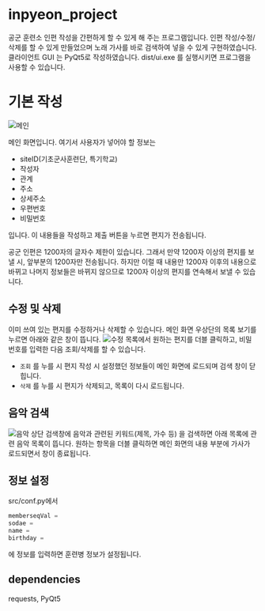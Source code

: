 # inpyeon_project

공군 훈련소 인편 작성을 간편하게 할 수 있게 해 주는 프로그램입니다. 인편 작성/수정/삭제를 할 수 있게 만들었으며 노래 가사를 바로 검색하여 넣을 수 있게 구현하였습니다. 클라이언트 GUI 는 PyQt5로 작성하였습니다. dist/ui.exe 를 실행시키면 프로그램을 사용할 수 있습니다.

# 기본 작성 
![메인](./pic/main.png)

메인 화면입니다. 여기서 사용자가 넣어야 할 정보는

* siteID(기초군사훈련단, 특기학교)
* 작성자
* 관계
* 주소
* 상세주소
* 우편번호
* 비밀번호

입니다. 이 내용들을 작성하고 제출 버튼을 누르면 편지가 전송됩니다. <br>

공군 인편은 1200자의 글자수 제한이 있습니다. 그래서 만약 1200자 이상의 편지를 보낼 시, 앞부분의 1200자만 전송됩니다. 하지만 이럴 때 내용만 1200자 이후의 내용으로 바뀌고 나머지 정보들은 바뀌지 않으므로 1200자 이상의 편지를 연속해서 보낼 수 있습니다.

## 수정 및 삭제
이미 쓰여 있는 편지를 수정하거나 삭제할 수  있습니다. 메인 화면 우상단의 목록 보기를 누르면 아래와 같은 창이 뜹니다. 
![수정](./pic/수정.png)
목록에서 원하는 편지를 더블 클릭하고, 비밀번호를 입력한 다음 조회/삭제를 할 수 있습니다. 
* `조회` 를 누를 시 편지 작성 시 설정했던 정보들이 메인 화면에 로드되며 검색 창이 닫힙니다.
* `삭제` 를 누를 시 편지가 삭제되고, 목록이 다시 로드됩니다.

## 음악 검색
![음악](./pic/음악.png)
상단 검색창에 음악과 관련된 키워드(제목, 가수 등) 을 검색하면 아래 목록에 관련 음악 목록이 뜹니다. 원하는 항목을 더블 클릭하면 메인 화면의 내용 부분에 가사가 로드되면서 창이 종료됩니다.

## 정보 설정
src/conf.py에서
```python
memberseqVal = 
sodae =  
name = 
birthday = 
```

에 정보를 입력하면 훈련병 정보가 설정됩니다.

## dependencies
requests, PyQt5
